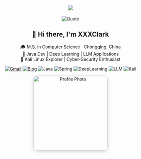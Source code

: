 <h1 align="center">
  <a href="https://sunguoqi.com">
    <img src="https://readme-typing-svg.herokuapp.com/?lines=Code%2C%20Coffee%2C%20Repeat&center=true&size=27&width=380&height=45&vCenter=true&color=007CF0→00DFD8&duration=2000&pause=500">
  </a>
</h1>

<p align="center">
  <img src="https://quotes-github-readme.vercel.app/api?type=horizontal&theme=dark" alt="Quote"/>
</p>

<h2 align="center">👋 Hi there, I'm <strong>XXXClark</strong></h2>
<p align="center">
  🎓 M.S. in Computer Science · Chongqing, China<br>
  🔧 Java Dev | Deep Learning | LLM Applications<br>
  🐉 Kali Linux Explorer | Cyber-Security Enthusiast
</p>

<p align="center">
  <a href="mailto:clarkakaxxx@gmail.com"><img src="https://img.shields.io/badge/Gmail-EA4335?style=flat&logo=gmail&logoColor=white" alt="Gmail"/></a>
  <a href="https://bento.me/xxx-0425"><img src="https://img.shields.io/badge/Blog-0078D4?style=flat&logo=wordpress&logoColor=white" alt="Blog"/></a>
  <img src="https://img.shields.io/badge/Language-Java-ED8B00?style=flat&logo=java&logoColor=white" alt="Java"/>
  <img src="https://img.shields.io/badge/Framework-Spring-6DB33F?style=flat&logo=spring&logoColor=white" alt="Spring"/>
  <img src="https://img.shields.io/badge/AI-DeepLearning-FF6F00?style=flat&logo=tensorflow&logoColor=white" alt="DeepLearning"/>
  <img src="https://img.shields.io/badge/LLM-RAG%20%7C%20Agent-00BFFF?style=flat&logo=openai&logoColor=white" alt="LLM"/>
  <img src="https://img.shields.io/badge/OS-Kali-557C94?style=flat&logo=kalilinux&logoColor=white" alt="Kali"/>
</p>

<p align="center">
  <img src="https://youke1.picui.cn/s1/2025/10/27/68ff5121c7a11.jpg" width="240" style="border-radius:12px; box-shadow:0 4px 12px rgba(0,0,0,.15);" alt="Profile Photo"/>
</p>

